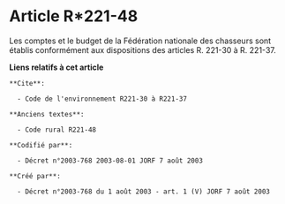 # Article R*221-48

Les comptes et le budget de la Fédération nationale des chasseurs sont établis conformément aux dispositions des articles R.
221-30 à R. 221-37.

**Liens relatifs à cet article**

	**Cite**:

	  - Code de l'environnement R221-30 à R221-37

	**Anciens textes**:

	  - Code rural R221-48

	**Codifié par**:

	  - Décret n°2003-768 2003-08-01 JORF 7 août 2003

	**Créé par**:

	  - Décret n°2003-768 du 1 août 2003 - art. 1 (V) JORF 7 août 2003
